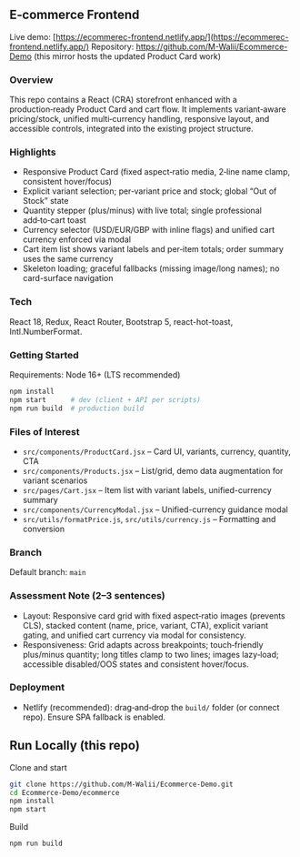 ## E‑commerce Frontend 

Live demo: [https://ecommerec-frontend.netlify.app/](https://ecommerec-frontend.netlify.app/)
Repository: https://github.com/M-Walii/Ecommerce-Demo (this mirror hosts the updated Product Card work)

### Overview
This repo contains a React (CRA) storefront enhanced with a production‑ready Product Card and cart flow. It implements variant‑aware pricing/stock, unified multi‑currency handling, responsive layout, and accessible controls, integrated into the existing project structure.

### Highlights
- Responsive Product Card (fixed aspect‑ratio media, 2‑line name clamp, consistent hover/focus)
- Explicit variant selection; per‑variant price and stock; global “Out of Stock” state
- Quantity stepper (plus/minus) with live total; single professional add‑to‑cart toast
- Currency selector (USD/EUR/GBP with inline flags) and unified cart currency enforced via modal
- Cart item list shows variant labels and per‑item totals; order summary uses the same currency
- Skeleton loading; graceful fallbacks (missing image/long names); no card-surface navigation

### Tech
React 18, Redux, React Router, Bootstrap 5, react-hot-toast, Intl.NumberFormat.

### Getting Started
Requirements: Node 16+ (LTS recommended)

```bash
npm install
npm start      # dev (client + API per scripts)
npm run build  # production build
```


### Files of Interest
- `src/components/ProductCard.jsx` – Card UI, variants, currency, quantity, CTA
- `src/components/Products.jsx` – List/grid, demo data augmentation for variant scenarios
- `src/pages/Cart.jsx` – Item list with variant labels, unified-currency summary
- `src/components/CurrencyModal.jsx` – Unified-currency guidance modal
- `src/utils/formatPrice.js`, `src/utils/currency.js` – Formatting and conversion

### Branch
Default branch: `main`

### Assessment Note (2–3 sentences)
- Layout: Responsive card grid with fixed aspect‑ratio images (prevents CLS), stacked content (name, price, variant, CTA), explicit variant gating, and unified cart currency via modal for consistency.
- Responsiveness: Grid adapts across breakpoints; touch‑friendly plus/minus quantity; long titles clamp to two lines; images lazy‑load; accessible disabled/OOS states and consistent hover/focus.

### Deployment
- Netlify (recommended): drag‑and‑drop the `build/` folder (or connect repo). Ensure SPA fallback is enabled.

## Run Locally (this repo)

Clone and start

```bash
git clone https://github.com/M-Walii/Ecommerce-Demo.git
cd Ecommerce-Demo/ecommerce
npm install
npm start
```

Build

```bash
npm run build
```
